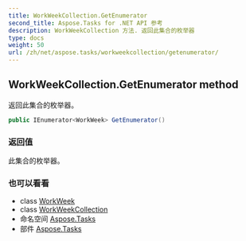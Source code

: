 ```yaml
---
title: WorkWeekCollection.GetEnumerator
second_title: Aspose.Tasks for .NET API 参考
description: WorkWeekCollection 方法. 返回此集合的枚举器
type: docs
weight: 50
url: /zh/net/aspose.tasks/workweekcollection/getenumerator/
---
```

## WorkWeekCollection.GetEnumerator method

返回此集合的枚举器。

```csharp
public IEnumerator<WorkWeek> GetEnumerator()
```

### 返回值

此集合的枚举器。

### 也可以看看

* class [WorkWeek](../../workweek/)
* class [WorkWeekCollection](../)
* 命名空间 [Aspose.Tasks](../../workweekcollection/)
* 部件 [Aspose.Tasks](../../../)


